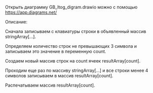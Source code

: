 Открыть диаграмму GB_Itog_digram.drawio можно с помощью https://app.diagrams.net/

Описание:

Сначала записываем с клавиатуры строки в объявленный массив stringArray[...].

Определяем количество строк не превышающих 3 символа и записываем это значение в переменную count.

Создаем новый массив строк на count ячеек resultArray[count].

Проходим еще раз по массиву stringArray[...] и все строки менее 4 символов записываем в массив resultArray[count].

Распечатываем массив resultArray[count].
